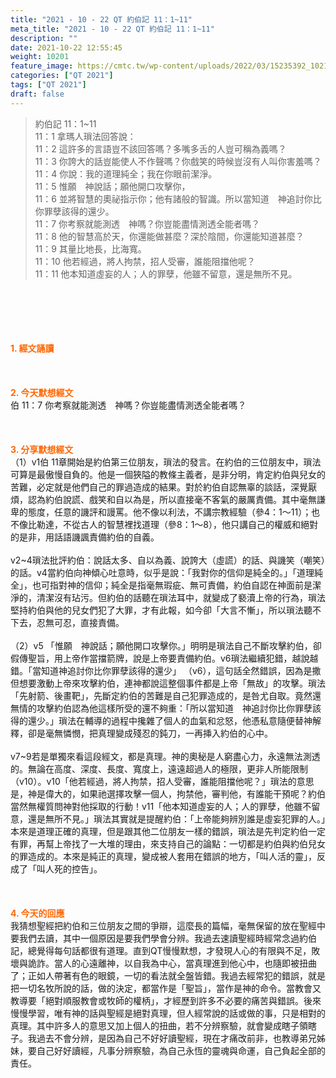 ```yaml
---
title: "2021 - 10 - 22 QT 約伯記 11：1~11"
meta_title: "2021 - 10 - 22 QT 約伯記 11：1~11"
description: ""
date: 2021-10-22 12:55:45
weight: 10201
feature_image: https://cmtc.tw/wp-content/uploads/2022/03/15235392_10211799862337740_180693556567566654_o-1.webp
categories: ["QT 2021"]
tags: ["QT 2021"]
draft: false
---
```


<blockquote>約伯記 11：1~11<br />
11：1 拿瑪人瑣法回答說：<br />
11：2 這許多的言語豈不該回答嗎？多嘴多舌的人豈可稱為義嗎？<br />
11：3 你誇大的話豈能使人不作聲嗎？你戲笑的時候豈沒有人叫你害羞嗎？<br />
11：4 你說：我的道理純全；我在你眼前潔淨。<br />
11：5 惟願　神說話；願他開口攻擊你，<br />
11：6 並將智慧的奧祕指示你；他有諸般的智識。所以當知道　神追討你比你罪孽該得的還少。<br />
11：7 你考察就能測透　神嗎？你豈能盡情測透全能者嗎？<br />
11：8 他的智慧高於天，你還能做甚麼？深於陰間，你還能知道甚麼？<br />
11：9 其量比地長，比海寬。<br />
11：10 他若經過，將人拘禁，招人受審，誰能阻擋他呢？<br />
11：11 他本知道虛妄的人；人的罪孽，他雖不留意，還是無所不見。</blockquote><br />
&nbsp;<br />
<br />
&nbsp;<br />
<br />
<span style="color: #ff6600;"><strong>1. </strong><strong>經文誦讀</strong></span><br />
<br />
<span style="color: #ff6600;"><strong> </strong></span><br />
<br />
<span style="color: #ff6600;"><strong>2. 今天默想</strong><strong>經文<br />
</strong></span>伯 11：7 你考察就能測透　神嗎？你豈能盡情測透全能者嗎？<br />
<br />
&nbsp;<br />
<br />
<span style="color: #ff6600;"><strong>3. 分享默想經文<br />
</strong></span>（1）v1伯 11章開始是約伯第三位朋友，瑣法的發言。在約伯的三位朋友中，瑣法可算是最傲慢自負的。他是一個狹隘的教條主義者，是非分明，肯定約伯與兒女的苦難，必定就是他們自己的罪過造成的結果。對於約伯自認無辜的談話，深覺厭煩，認為約伯說謊、戲笑和自以為是，所以直接毫不客氣的嚴厲責備。其中毫無謙卑的態度，任意的譏評和謾罵。他不像以利法，不講宗教經驗（參4：1～11）；也不像比勒達，不從古人的智慧裡找道理（參8：1～8），他只講自己的權威和絕對的是非，用話語譏諷責備約伯的自義。<br />
<br />
v2~4瑣法批評約伯：說話太多、自以為義、說誇大（虛謊）的話、與譏笑（嘲笑）的話。v4當約伯向神傾心吐意時，似乎是說：「我對你的信仰是純全的。」「道理純全」，也可指對神的信仰；純全是指毫無瑕疵、無可責備，約伯自認在神面前是潔淨的，清潔沒有玷污。但約伯的話聽在瑣法耳中，就變成了褻瀆上帝的行為，瑣法堅持約伯與他的兒女們犯了大罪，才有此報，如今卻「大言不慚」，所以瑣法聽不下去，忍無可忍，直接責備。<br />
<br />
（2）v5 「惟願　神說話；願他開口攻擊你。」明明是瑣法自己不斷攻擊約伯，卻假傳聖旨，用上帝作當擋箭牌，說是上帝要責備約伯。v6瑣法繼續犯錯，越說越錯。「當知道神追討你比你罪孽該得的還少」 （v6），這句話全然錯誤，因為是撒但想要激動上帝來攻擊約伯，連神都說這整個事件都是上帝「無故」的攻擊。瑣法「先射箭、後畫靶」，先斷定約伯的苦難是自己犯罪造成的，是咎尤自取。竟然還無情的攻擊約伯認為他這樣所受的還不夠重：「所以當知道　神追討你比你罪孽該得的還少。」瑣法在輔導的過程中攙雜了個人的血氣和忿怒，他憑私意隨便替神解釋，卻是毫無憐憫，把真理變成殘忍的鈍刀，一再挿入約伯的心中。<br />
<br />
v7~9若是單獨來看這段經文，都是真理。神的奧秘是人窮盡心力，永遠無法測透的。無論在高度、深度、長度、寬度上，遠遠超過人的極限，更非人所能限制（v10）。v10「他若經過，將人拘禁，招人受審，誰能阻擋他呢？」瑣法的意思是，神是偉大的，如果祂選擇攻擊一個人，拘禁他，審判他，有誰能干預呢？約伯當然無權質問神對他採取的行動！v11「他本知道虛妄的人；人的罪孽，他雖不留意，還是無所不見。」瑣法其實就是提醒約伯：「上帝能夠辨別誰是虛妄犯罪的人。」本來是道理正確的真理，但是跟其他二位朋友一樣的錯誤，瑣法是先判定約伯一定有罪，再幫上帝找了一大堆的理由，來支持自己的論點：一切都是約伯與約伯兒女的罪造成的。本來是純正的真理，變成被人套用在錯誤的地方，「叫人活的靈」，反成了「叫人死的控告」。<br />
<br />
&nbsp;<br />
<br />
<span style="color: #ff6600;"><strong>4. 今天的回應<br />
</strong></span>我猜想聖經把約伯和三位朋友之間的爭辯，這麼長的篇幅，毫無保留的放在聖經中要我們去讀，其中一個原因是要我們學會分辨。我過去速讀聖經時經常念過約伯記，總覺得每句話都很有道理。直到QT慢慢默想，才發現人心的有限與不足，敗壞與詭詐。當人的心遠離神，以自我為中心，當真理進到他心中，也隨即被扭曲了；正如人帶著有色的眼鏡，一切的看法就全盤皆錯。我過去經常犯的錯誤，就是把一切名牧所說的話，做的決定，都當作是「聖旨」，當作是神的命令。當教會又教導要「絕對順服教會或牧師的權柄」，才經歷到許多不必要的痛苦與錯誤。後來慢慢學習，唯有神的話與聖經是絕對真理，但人經常說的話或做的事，只是相對的真理。其中許多人的意思又加上個人的扭曲，若不分辨察驗，就會變成瞎子領瞎子。我過去不會分辨，是因為自己不好好讀聖經，現在才痛改前非，也教導弟兄姊妹，要自己好好讀經，凡事分辨察驗，為自己永恆的靈魂與命運，自己負起全部的責任。<br />
<br />
&nbsp;
        